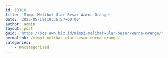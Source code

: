 ```yaml
---
id: 13316
title: 'Mimpi Melihat Ular Besar Warna Orange'
date: '2023-05-19T19:36:57+00:00'
author: admin
layout: post
guid: 'https://bos.awn.biz.id/mimpi-melihat-ular-besar-warna-orange/'
permalink: /mimpi-melihat-ular-besar-warna-orange/
categories:
    - Uncategorized
---
```


